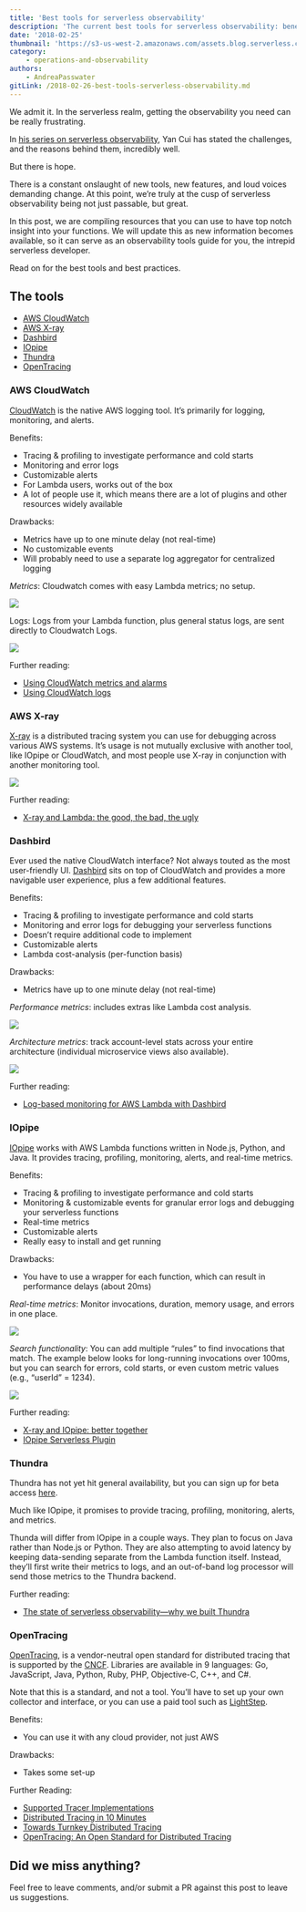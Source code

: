 ```yaml
---
title: 'Best tools for serverless observability'
description: 'The current best tools for serverless observability: benefits, drawbacks, and which are right for you.'
date: '2018-02-25'
thumbnail: 'https://s3-us-west-2.amazonaws.com/assets.blog.serverless.com/observability-tools/graph-thumb.png'
category:
    - operations-and-observability
authors:
    - AndreaPasswater
gitLink: /2018-02-26-best-tools-serverless-observability.md
---
```


We admit it. In the serverless realm, getting the observability you need can be really frustrating.

In [his series on serverless observability](https://hackernoon.com/serverless-observability-part-1-new-challenges-to-old-practices-95de1b94d379), Yan Cui has stated the challenges, and the reasons behind them, incredibly well.

But there is hope.

There is a constant onslaught of new tools, new features, and loud voices demanding change. At this point, we’re truly at the cusp of serverless observability being not just passable, but great.

In this post, we are compiling resources that you can use to have top notch insight into your functions. We will update this as new information becomes available, so it can serve as an observability tools guide for you, the intrepid serverless developer.

Read on for the best tools and best practices.

## The tools

- [AWS CloudWatch](https://serverless.com/blog/best-tools-serverless-observability/#aws-cloudwatch)
- [AWS X-ray](https://serverless.com/blog/best-tools-serverless-observability/#aws-x-ray)
- [Dashbird](https://serverless.com/blog/best-tools-serverless-observability/#dashbird)
- [IOpipe](https://serverless.com/blog/best-tools-serverless-observability/#iopipe)
- [Thundra](https://serverless.com/blog/best-tools-serverless-observability/#thundra)
- [OpenTracing](https://serverless.com/blog/best-tools-serverless-observability/#opentracing)

### AWS CloudWatch

[CloudWatch](https://aws.amazon.com/cloudwatch/) is the native AWS logging tool. It’s primarily for logging, monitoring, and alerts.

Benefits:
- Tracing & profiling to investigate performance and cold starts
- Monitoring and error logs
- Customizable alerts
- For Lambda users, works out of the box
- A lot of people use it, which means there are a lot of plugins and other resources widely available

Drawbacks:
- Metrics have up to one minute delay (not real-time)
- No customizable events
- Will probably need to use a separate log aggregator for centralized logging

*Metrics*: Cloudwatch comes with easy Lambda metrics; no setup.

<img src="https://s3-us-west-2.amazonaws.com/assets.blog.serverless.com/observability-tools/cloudwatch-metrics.png">

Logs: Logs from your Lambda function, plus general status logs, are sent directly to Cloudwatch Logs.

<img src="https://s3-us-west-2.amazonaws.com/assets.blog.serverless.com/observability-tools/cloudwatch-logs.png">

Further reading:
- [Using CloudWatch metrics and alarms](https://serverless.com/blog/serverless-ops-metrics/)
- [Using CloudWatch logs](https://serverless.com/blog/serverless-ops-logs/)

### AWS X-ray

[X-ray](https://docs.aws.amazon.com/xray/latest/devguide/xray-services-lambda.html) is a distributed tracing system you can use for debugging across various AWS systems. It’s usage is not mutually exclusive with another tool, like IOpipe or CloudWatch, and most people use X-ray in conjunction with another monitoring tool.

<img src="https://s3-us-west-2.amazonaws.com/assets.blog.serverless.com/observability-tools/x-ray-trace.jpg">

Further reading:
- [X-ray and Lambda: the good, the bad, the ugly](http://theburningmonk.com/2017/06/aws-x-ray-and-lambda-the-good-the-bad-and-the-ugly/)

### Dashbird

Ever used the native CloudWatch interface? Not always touted as the most user-friendly UI. [Dashbird](https://dashbird.io/) sits on top of CloudWatch and provides a more navigable user experience, plus a few additional features.

Benefits:
- Tracing & profiling to investigate performance and cold starts
- Monitoring and error logs for debugging your serverless functions
- Doesn’t require additional code to implement
- Customizable alerts
- Lambda cost-analysis (per-function basis)

Drawbacks:
- Metrics have up to one minute delay (not real-time)

*Performance metrics*: includes extras like Lambda cost analysis.

<img src="https://s3-us-west-2.amazonaws.com/assets.blog.serverless.com/observability-tools/dashbird-price.png">

*Architecture metrics*: track account-level stats across your entire architecture (individual microservice views also available).

<img src="https://s3-us-west-2.amazonaws.com/assets.blog.serverless.com/observability-tools/dashbird-dashboard.png">

Further reading:
- [Log-based monitoring for AWS Lambda with Dashbird](https://dashbird.io/blog/log-based-monitoring-for-aws-lambda/)

### IOpipe

[IOpipe](https://www.iopipe.com/) works with AWS Lambda functions written in Node.js, Python, and Java. It provides tracing, profiling, monitoring, alerts, and real-time metrics.

Benefits:
- Tracing & profiling to investigate performance and cold starts
- Monitoring & customizable events for granular error logs and debugging your serverless functions
- Real-time metrics
- Customizable alerts
- Really easy to install and get running

Drawbacks:
- You have to use a wrapper for each function, which can result in performance delays (about 20ms)

*Real-time metrics*: Monitor invocations, duration, memory usage, and errors in one place.

<img src="https://s3-us-west-2.amazonaws.com/assets.blog.serverless.com/observability-tools/iopipe-search.png">

*Search functionality*: You can add multiple “rules” to find invocations that match. The example below looks for long-running invocations over 100ms, but you can search for errors, cold starts, or even custom metric values (e.g., “userId” = 1234).

<img src="https://s3-us-west-2.amazonaws.com/assets.blog.serverless.com/observability-tools/iopipe-realtime-metrics.png">

Further reading:
- [X-ray and IOpipe: better together](https://read.iopipe.com/x-ray-and-iopipe-better-together-d638be86356f)
- [IOpipe Serverless Plugin](https://github.com/iopipe/serverless-plugin-iopipe)

### Thundra

Thundra has not yet hit general availability, but you can sign up for beta access [here](https://www.thundra.io/).

Much like IOpipe, it promises to provide tracing, profiling, monitoring, alerts, and metrics.

Thunda will differ from IOpipe in a couple ways. They plan to focus on Java rather than Node.js or Python. They are also attempting to avoid latency by keeping data-sending separate from the Lambda function itself. Instead, they’ll first write their metrics to logs, and an out-of-band log processor will send those metrics to the Thundra backend.

Further reading:
- [The state of serverless observability—why we built Thundra](https://serverless.com/blog/state-of-serverless-observability-why-we-built-thundra/)

### OpenTracing

[OpenTracing](http://opentracing.io/), is a vendor-neutral open standard for distributed tracing that is supported by the [CNCF](https://www.cncf.io/). Libraries are available in 9 languages: Go, JavaScript, Java, Python, Ruby, PHP, Objective-C, C++, and C#.

Note that this is a standard, and not a tool. You’ll have to set up your own collector and interface, or you can use a paid tool such as [LightStep](https://lightstep.com/).

Benefits:
- You can use it with any cloud provider, not just AWS

Drawbacks:
- Takes some set-up

Further Reading:
- [Supported Tracer Implementations](http://opentracing.io/documentation/pages/supported-tracers.html)
- [Distributed Tracing in 10 Minutes](https://medium.com/opentracing/distributed-tracing-in-10-minutes-51b378ee40f1)
- [Towards Turnkey Distributed Tracing](https://medium.com/opentracing/towards-turnkey-distributed-tracing-5f4297d1736)
- [OpenTracing: An Open Standard for Distributed Tracing](https://thenewstack.io/opentracing-open-standard-distributed-tracing/)

## Did we miss anything?

Feel free to leave comments, and/or submit a PR against this post to leave us suggestions.
